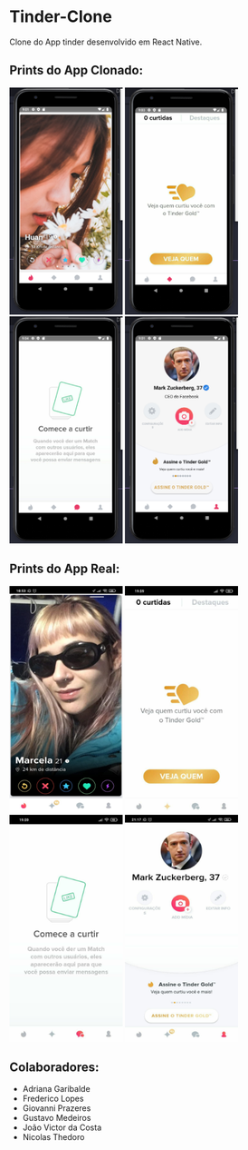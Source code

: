 # Tinder-Clone
Clone do App tinder desenvolvido em React Native.

## Prints do App Clonado:
<p float="left">
<img src="https://github.com/GiovanniBranco/Tinder-Clone/blob/main/.github/homeApp.png" height=400 width=200/>
<img src="https://github.com/GiovanniBranco/Tinder-Clone/blob/main/.github/curtidasApp.png" height=400 width=200/>
<img src="https://github.com/GiovanniBranco/Tinder-Clone/blob/main/.github/%20conversasApp.png" height=400 width=200/>
<img src="https://github.com/GiovanniBranco/Tinder-Clone/blob/main/.github/profileApp.png" height=400 width=200/>
</p>

## Prints do App Real:
<p float="left">
<img src="https://github.com/GiovanniBranco/Tinder-Clone/blob/main/.github/home.jpeg" height=400 width=200/>
<img src="https://github.com/GiovanniBranco/Tinder-Clone/blob/main/.github/curtidas.jpeg" height=400 width=200/>
<img src="https://github.com/GiovanniBranco/Tinder-Clone/blob/main/.github/conversas.jpeg" height=400 width=200/>
<img src="https://github.com/GiovanniBranco/Tinder-Clone/blob/main/.github/profile.jpeg" height=400 width=200/>
</p>


## Colaboradores:

- Adriana Garibalde
- Frederico Lopes
- Giovanni Prazeres
- Gustavo Medeiros
- João Victor da Costa
- Nicolas Thedoro
